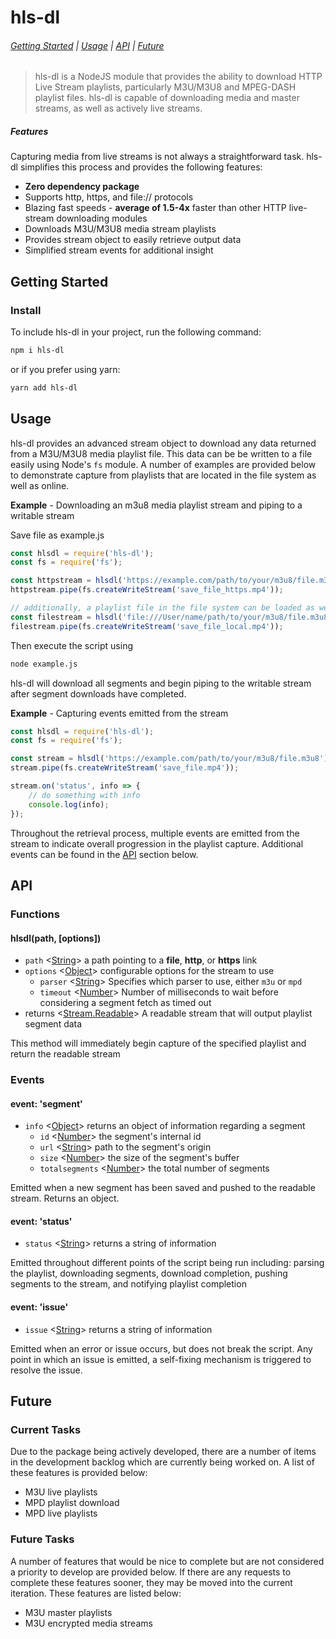 # hls-dl

###### [Getting Started](#gettingstarted) | [Usage](#usage) | [API](#api) | [Future](#future)

> hls-dl is a NodeJS module that provides the ability to download HTTP Live Stream playlists, particularly M3U/M3U8 and MPEG-DASH playlist files. hls-dl is capable of downloading media and master streams, as well as actively live streams.

##### Features

Capturing media from live streams is not always a straightforward task. hls-dl simplifies this process and provides the following features:

* **Zero dependency package**
* Supports http, https, and file:// protocols
* Blazing fast speeds - **average of 1.5-4x** faster than other HTTP live-stream downloading modules
* Downloads M3U/M3U8 media stream playlists
* Provides stream object to easily retrieve output data
* Simplified stream events for additional insight


<!-- [START gettingstarted] -->

## Getting Started

### Install

To include hls-dl in your project, run the following command:

```bash
npm i hls-dl
```

or if you prefer using yarn:

```bash
yarn add hls-dl
```

<!-- [END gettingstarted] -->

<!-- [START usage] -->

## Usage

hls-dl provides an advanced stream object to download any data returned from a M3U/M3U8 media playlist file. This data can be be written to a file easily using Node's `fs` module. A number of examples are provided below to demonstrate capture from playlists that are located in the file system as well as online.

**Example** - Downloading an m3u8 media playlist stream and piping to a writable stream

Save file as example.js

```js
const hlsdl = require('hls-dl');
const fs = require('fs');

const httpstream = hlsdl('https://example.com/path/to/your/m3u8/file.m3u8');
httpstream.pipe(fs.createWriteStream('save_file_https.mp4'));

// additionally, a playlist file in the file system can be loaded as well
const filestream = hlsdl('file:///User/name/path/to/your/m3u8/file.m3u8');
filestream.pipe(fs.createWriteStream('save_file_local.mp4'));
```

Then execute the script using

```bash
node example.js
```

hls-dl will download all segments and begin piping to the writable stream after segment downloads have completed. 

**Example** - Capturing events emitted from the stream

```js
const hlsdl = require('hls-dl');
const fs = require('fs');

const stream = hlsdl('https://example.com/path/to/your/m3u8/file.m3u8');
stream.pipe(fs.createWriteStream('save_file.mp4'));

stream.on('status', info => {
    // do something with info
    console.log(info);
});
```

Throughout the retrieval process, multiple events are emitted from the stream to indicate overall progression in the playlist capture. Additional events can be found in the [API](#api) section below. 

<!-- [END usage] -->

<!-- [START api] -->

## API

### Functions

#### hlsdl(path, [options])
- `path` <[String]> a path pointing to a **file**, **http**, or **https** link
- `options` <[Object]> configurable options for the stream to use
    - `parser` <[String]> Specifies which parser to use, either `m3u` or `mpd`
    - `timeout` <[Number]> Number of milliseconds to wait before considering a segment fetch as timed out
- returns <[Stream.Readable]> A readable stream that will output playlist segment data

This method will immediately begin capture of the specified playlist and return the readable stream

### Events

#### event: 'segment'

- `info` <[Object]> returns an object of information regarding a segment
    - `id` <[Number]> the segment's internal id
    - `url` <[String]> path to the segment's origin
    - `size` <[Number]> the size of the segment's buffer
    - `totalsegments` <[Number]> the total number of segments

Emitted when a new segment has been saved and pushed to the readable stream. Returns an object.

#### event: 'status'

- `status` <[String]> returns a string of information

Emitted throughout different points of the script being run including: parsing the playlist, downloading segments, download completion, pushing segments to the stream, and notifying playlist completion

#### event: 'issue'

- `issue` <[String]> returns a string of information

Emitted when an error or issue occurs, but does not break the script. Any point in which an issue is emitted, a self-fixing mechanism is triggered to resolve the issue.

<!-- [END api] -->

<!-- [START future] -->

## Future

### Current Tasks

Due to the package being actively developed, there are a number of items in the development backlog which are currently being worked on. A list of these features is provided below:

* M3U live playlists
* MPD playlist download
* MPD live playlists

### Future Tasks

A number of features that would be nice to complete but are not considered a priority to develop are provided below. If there are any requests to complete these features sooner, they may be moved into the current iteration. These features are listed below:

- M3U master playlists
- M3U encrypted media streams

<!-- [END future] -->

[Number]: https://developer.mozilla.org/en-US/docs/Web/JavaScript/Data_structures#Number_type "Number"
[Object]: https://developer.mozilla.org/en-US/docs/Web/JavaScript/Reference/Global_Objects/Object "Object"
[String]: https://developer.mozilla.org/en-US/docs/Web/JavaScript/Data_structures#String_type "String"
[Stream.Readable]: https://nodejs.org/api/stream.html#stream_readable_streams "Readable Stream"